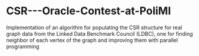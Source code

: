 # CSR---Oracle-Contest-at-PoliMI
Implementation of an algorithm for populating the CSR structure for real graph data from the Linked Data Benchmark Council (LDBC), one for finding neighbor of each vertex of the graph and improving them with parallel programming
